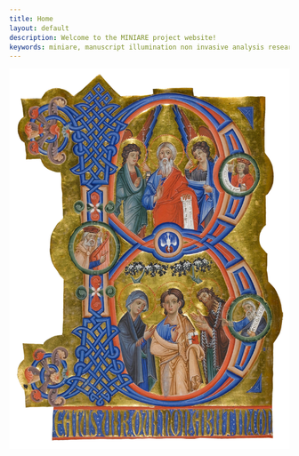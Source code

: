 ```yaml
---
title: Home
layout: default
description: Welcome to the MINIARE project website!
keywords: miniare, manuscript illumination non invasive analysis research and expertise, home
---
```


![MINIARE logo](images/Home.png)